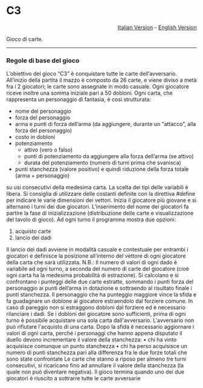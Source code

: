 # C3
<p align="right"><a href="LEGGIMI.md">Italian Version</a> - <a href="README.md">English Version</a></p>
Gioco di carte. 

<hr>

<h3> Regole di base del gioco </h3>

L’obiettivo del gioco “C3” è conquistare tutte le carte dell’avversario.
All’inizio della partita il mazzo è composto da 26 carte, e viene diviso a metà fra i 2 giocatori;
le carte sono assegnate in modo casuale.
Ogni giocatore riceve inoltre una somma iniziale pari a 50 dobloni.
Ogni carta, che rappresenta un personaggio di fantasia, è così strutturata:
<ul>
<li>nome del personaggio</li>
<li>forza del personaggio</li>
<li>arma e punti di forza dell’arma (da aggiungere, durante un “attacco”, alla forza del
personaggio)</li>
<li>costo in dobloni</li>
<li>potenziamento
<ul>
<li>attivo (vero o falso)</li>
<li>punti di potenziamento da aggiungere alla forza dell’arma (se attivo)</li>
<li>durata del potenziamento (numero di turni prima che svanisca)</li>
</ul>
</li>
<li>punti stanchezza (valore positivo) e quindi riduzione della forza totale (arma + personaggio)</li>
</ul>
su usi consecutivi della medesima carta.
La scelta dei tipi delle variabili è libera. Si consiglia di utilizzare delle costanti definite con la
direttiva #define per indicare le varie dimensioni dei vettori.
Inizia il giocatore più giovane e si alternano i turni dei due giocatori.
L’inserimento del nome dei giocatori fa partire la fase di inizializzazione (distribuzione delle carte e
visualizzazione del tavolo di gioco).
Ad ogni turno il programma mostra due opzioni:
<ol>
<li>acquisto carte</li>
<li>lancio dei dadi</li>
</ol>
Il lancio dei dadi avviene in modalità casuale e contestuale per entrambi i giocatori e definisce la
posizione all’interno del vettore di ogni giocatore della carta che sarà utilizzata.
N.B.: Il numero di valori di ogni dado è variabile ad ogni turno, a seconda del numero di carte del
giocatore (cioè ogni carta ha la medesima probabilità di estrazione).
Si calcolano e si confrontano i punteggi delle due carte estratte, sommando i punti forza del
personaggio ai punti dell’arma in dotazione e sottraendo al risultato finale i punti stanchezza.
Il personaggio che ha punteggio maggiore vince la sfida e fa guadagnare un doblone al giocatore
estraendolo dal forziere comune.
In caso di pareggio non si estraggono dobloni dal forziere ed è necessario rilanciare i dadi.
Se i dobloni del giocatore sono sufficienti, prima di ogni turno è possibile acquistare una sola carta
dall'avversario. L'avversario non può rifiutare l'acquisto di una carta.
Dopo la sfida è necessario aggiornare i valori di ogni carta, perché i personaggi che hanno appena
disputato il duello devono incrementare il valore della stanchezza:
• chi ha vinto acquisisce comunque un punto stanchezza
• chi ha perso acquisisce un numero di punti stanchezza pari alla differenza fra le due forze
totali che sono state confrontate
Le carte che stanno a riposo per almeno tre turni consecutivi, si ricaricano fino ad annullare il valore
della stanchezza (la quale non può diventare negativa).
Il gioco termina quando uno dei due giocatori è riuscito a sottrarre tutte le carte avversarie